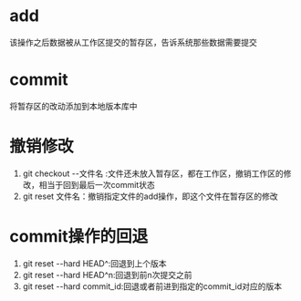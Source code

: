 # add

该操作之后数据被从工作区提交的暂存区，告诉系统那些数据需要提交

# commit

将暂存区的改动添加到本地版本库中

# 撤销修改

1. git checkout --文件名 :文件还未放入暂存区，都在工作区，撤销工作区的修改，相当于回到最后一次commit状态
2. git reset 文件名：撤销指定文件的add操作，即这个文件在暂存区的修改

# commit操作的回退

1. git reset --hard HEAD^:回退到上个版本
2. git reset --hard HEAD^n:回退到前n次提交之前
3. git reset --hard commit_id:回退或者前进到指定的commit_id对应的版本

